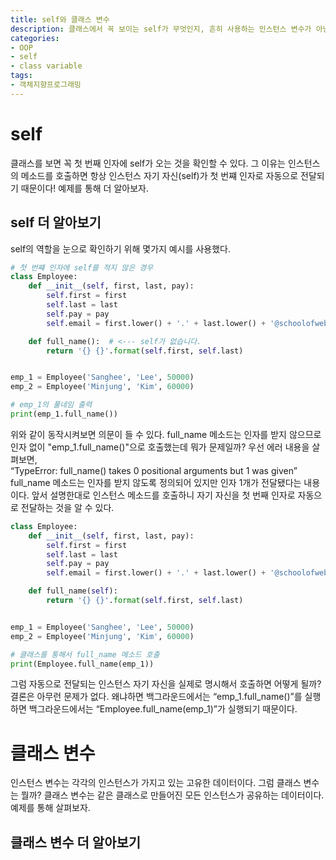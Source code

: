 ```yaml
---
title: self와 클래스 변수
description: 클래스에서 꼭 보이는 self가 무엇인지, 흔히 사용하는 인스턴스 변수가 아닌 클래스 변수는 무엇인지 알아보자.
categories:
- OOP
- self
- class variable
tags: 
- 객체지향프로그래밍
---
```


# self
클래스를 보면 꼭 첫 번째 인자에 self가 오는 것을 확인할 수 있다. 그 이유는 인스턴스의 메소드를 호출하면 항상 인스턴스 자기 자신(self)가 첫 번쨰 인자로 자동으로 전달되기 때문이다!
예제를 통해 더 알아보자.

## self 더 알아보기
self의 역할을 눈으로 확인하기 위해 몇가지 예시를 사용했다.

```python
# 첫 번쨰 인자에 self를 적지 않은 경우
class Employee:
    def __init__(self, first, last, pay):
        self.first = first
        self.last = last
        self.pay = pay
        self.email = first.lower() + '.' + last.lower() + '@schoolofweb.net'

    def full_name():  # <--- self가 없습니다.
        return '{} {}'.format(self.first, self.last)


emp_1 = Employee('Sanghee', 'Lee', 50000)
emp_2 = Employee('Minjung', 'Kim', 60000)

# emp_1의 풀네임 출력
print(emp_1.full_name())
```

위와 같이 동작시켜보면 의문이 들 수 있다. full_name 메소드는 인자를 받지 않으므로 인자 없이 "emp_1.full_name()"으로 호출했는데 뭐가 문제일까?
우선 에러 내용을 살펴보면,
<br>
“TypeError: full_name() takes 0 positional arguments but 1 was given”
<br>
full_name 메소드는 인자를 받지 않도록 정의되어 있지만 인자 1개가 전달됐다는 내용이다. 앞서 설명한대로 인스턴스 메소드를 호출하니 자기 자신을 첫 번째 인자로 자동으로 전달하는 것을 알 수 있다.

```python
class Employee:
    def __init__(self, first, last, pay):
        self.first = first
        self.last = last
        self.pay = pay
        self.email = first.lower() + '.' + last.lower() + '@schoolofweb.net'

    def full_name(self):
        return '{} {}'.format(self.first, self.last)


emp_1 = Employee('Sanghee', 'Lee', 50000)
emp_2 = Employee('Minjung', 'Kim', 60000)

# 클래스를 통해서 full_name 메소드 호출
print(Employee.full_name(emp_1))
```

그럼 자동으로 전달되는 인스턴스 자기 자신을 실제로 명시해서 호출하면 어떻게 될까? 결론은 아무런 문제가 없다. 왜냐하면 백그라운드에서는 “emp_1.full_name()”를 실행하면 백그라운드에서는 “Employee.full_name(emp_1)”가 실행되기 때문이다.
<br>

# 클래스 변수
인스턴스 변수는 각각의 인스턴스가 가지고 있는 고유한 데이터이다. 그럼 클래스 변수는 뭘까? 클래스 변수는 같은 클래스로 만들어진 모든 인스턴스가 공유하는 데이터이다. 예제를 통해 살펴보자.

## 클래스 변수 더 알아보기
